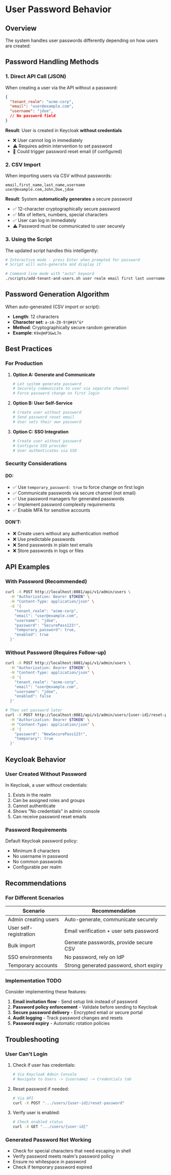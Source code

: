 # User Password Behavior

## Overview

The system handles user passwords differently depending on how users are created:

## Password Handling Methods

### 1. Direct API Call (JSON)

When creating a user via the API without a password:

```json
{
  "tenant_realm": "acme-corp",
  "email": "user@example.com",
  "username": "jdoe",
  // No password field
}
```

**Result**: User is created in Keycloak **without credentials**
- ❌ User cannot log in immediately
- ⚠️ Requires admin intervention to set password
- 📧 Could trigger password reset email (if configured)

### 2. CSV Import

When importing users via CSV without passwords:

```csv
email,first_name,last_name,username
user@example.com,John,Doe,jdoe
```

**Result**: System **automatically generates** a secure password
- ✅ 12-character cryptographically secure password
- ✅ Mix of letters, numbers, special characters
- ✅ User can log in immediately
- ⚠️ Password must be communicated to user securely

### 3. Using the Script

The updated script handles this intelligently:

```bash
# Interactive mode - press Enter when prompted for password
# Script will auto-generate and display it

# Command line mode with "auto" keyword
./scripts/add-tenant-and-users.sh user realm email first last username auto role
```

## Password Generation Algorithm

When auto-generated (CSV import or script):
- **Length**: 12 characters
- **Character set**: `a-zA-Z0-9!@#$%^&*`
- **Method**: Cryptographically secure random generation
- **Example**: `K9x@mP3&wL7n`

## Best Practices

### For Production

1. **Option A: Generate and Communicate**
   ```bash
   # Let system generate password
   # Securely communicate to user via separate channel
   # Force password change on first login
   ```

2. **Option B: User Self-Service**
   ```bash
   # Create user without password
   # Send password reset email
   # User sets their own password
   ```

3. **Option C: SSO Integration**
   ```bash
   # Create user without password
   # Configure SSO provider
   # User authenticates via SSO
   ```

### Security Considerations

#### DO:
- ✅ Use `temporary_password: true` to force change on first login
- ✅ Communicate passwords via secure channel (not email)
- ✅ Use password managers for generated passwords
- ✅ Implement password complexity requirements
- ✅ Enable MFA for sensitive accounts

#### DON'T:
- ❌ Create users without any authentication method
- ❌ Use predictable passwords
- ❌ Send passwords in plain text emails
- ❌ Store passwords in logs or files

## API Examples

### With Password (Recommended)

```bash
curl -X POST http://localhost:8081/api/v1/admin/users \
  -H "Authorization: Bearer $TOKEN" \
  -H "Content-Type: application/json" \
  -d '{
    "tenant_realm": "acme-corp",
    "email": "user@example.com",
    "username": "jdoe",
    "password": "SecurePass123!",
    "temporary_password": true,
    "enabled": true
  }'
```

### Without Password (Requires Follow-up)

```bash
curl -X POST http://localhost:8081/api/v1/admin/users \
  -H "Authorization: Bearer $TOKEN" \
  -H "Content-Type: application/json" \
  -d '{
    "tenant_realm": "acme-corp",
    "email": "user@example.com",
    "username": "jdoe",
    "enabled": false
  }'

# Then set password later
curl -X POST http://localhost:8081/api/v1/admin/users/{user-id}/reset-password \
  -H "Authorization: Bearer $TOKEN" \
  -H "Content-Type: application/json" \
  -d '{
    "password": "NewSecurePass123!",
    "temporary": true
  }'
```

## Keycloak Behavior

### User Created Without Password

In Keycloak, a user without credentials:
1. Exists in the realm
2. Can be assigned roles and groups
3. Cannot authenticate
4. Shows "No credentials" in admin console
5. Can receive password reset emails

### Password Requirements

Default Keycloak password policy:
- Minimum 8 characters
- No username in password
- No common passwords
- Configurable per realm

## Recommendations

### For Different Scenarios

| Scenario | Recommendation |
|----------|---------------|
| Admin creating users | Auto-generate, communicate securely |
| User self-registration | Email verification + user sets password |
| Bulk import | Generate passwords, provide secure CSV |
| SSO environments | No password, rely on IdP |
| Temporary accounts | Strong generated password, short expiry |

### Implementation TODO

Consider implementing these features:
1. **Email invitation flow** - Send setup link instead of password
2. **Password policy enforcement** - Validate before sending to Keycloak
3. **Secure password delivery** - Encrypted email or secure portal
4. **Audit logging** - Track password changes and resets
5. **Password expiry** - Automatic rotation policies

## Troubleshooting

### User Can't Login

1. Check if user has credentials:
   ```bash
   # Via Keycloak Admin Console
   # Navigate to Users -> {username} -> Credentials tab
   ```

2. Reset password if needed:
   ```bash
   # Via API
   curl -X POST ".../users/{user-id}/reset-password"
   ```

3. Verify user is enabled:
   ```bash
   # Check enabled status
   curl -X GET ".../users/{user-id}"
   ```

### Generated Password Not Working

- Check for special characters that need escaping in shell
- Verify password meets realm's password policy
- Ensure no whitespace in password
- Check if temporary password expired